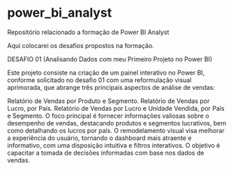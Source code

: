 # power_bi_analyst

Repositório relacionado a formação de Power BI Analyst

Aqui colocarei os desafios propostos na formação.

DESAFIO 01 (Analisando Dados com meu Primeiro Projeto no Power BI)

Este projeto consiste na criação de um painel interativo no Power BI, conforme solicitado no desafio 01 com uma reformulação visual aprimorada, que abrange três principais aspectos de análise de vendas:

Relatório de Vendas por Produto e Segmento.
Relatório de Vendas por Lucro, por País.
Relatório de Vendas por Lucro e Unidade Vendida, por País e Segmento.
O foco principal é fornecer informações valiosas sobre o desempenho de vendas, destacando produtos e segmentos lucrativos, bem como detalhando os lucros por país. O remodelamento visual visa melhorar a experiência do usuário, tornando o dashboard mais atraente e informativo, com uma disposição intuitiva e filtros interativos. O objetivo é capacitar a tomada de decisões informadas com base nos dados de vendas.
